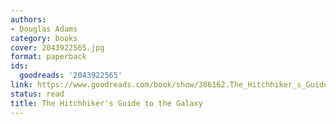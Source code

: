 ```yaml
---
authors:
- Douglas Adams
category: books
cover: 2043922565.jpg
format: paperback
ids:
  goodreads: '2043922565'
link: https://www.goodreads.com/book/show/386162.The_Hitchhiker_s_Guide_to_the_Galaxy
status: read
title: The Hitchhiker's Guide to the Galaxy
---
```

